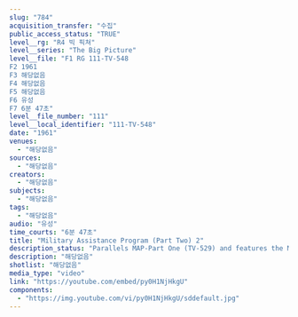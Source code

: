 ```yaml
---
slug: "784"
acquisition_transfer: "수집"
public_access_status: "TRUE"
level__rg: "R4 빅 픽쳐"
level__series: "The Big Picture"
level__file: "F1 RG 111-TV-548
F2 1961
F3 해당없음
F4 해당없음
F5 해당없음
F6 유성
F7 6분 47초"
level__file_number: "111"
level__local_identifier: "111-TV-548"
date: "1961"
venues: 
  - "해당없음"
sources: 
  - "해당없음"
creators: 
  - "해당없음"
subjects: 
  - "해당없음"
tags: 
  - "해당없음"
audio: "유성"
time_courts: "6분 47초"
title: "Military Assistance Program (Part Two) 2"
description_status: "Parallels MAP-Part One (TV-529) and features the Military Assistance Program in the Far East, and how it is essential to our allies."
description: "해당없음"
shotlist: "해당없음"
media_type: "video"
link: "https://youtube.com/embed/py0H1NjHkgU"
components: 
  - "https://img.youtube.com/vi/py0H1NjHkgU/sddefault.jpg"
---
```

